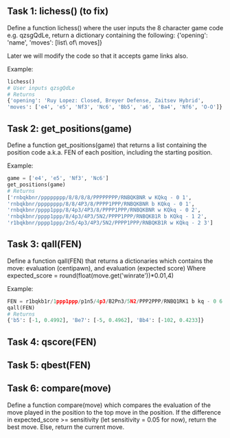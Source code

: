 ## Task 1: lichess() (to fix)
Define a function lichess() where the user inputs the 8 character game code e.g. qzsgQdLe, return a dictionary containing the following: {'opening': 'name', 'moves': [list\ of\ moves]}

Later we will modify the code so that it accepts game links also.

Example:
```python
lichess()
# User inputs qzsgQdLe
# Returns
{'opening': 'Ruy Lopez: Closed, Breyer Defense, Zaitsev Hybrid',
'moves': ['e4', 'e5', 'Nf3', 'Nc6', 'Bb5', 'a6', 'Ba4', 'Nf6', 'O-O']}
```
## Task 2: get_positions(game)
Define a function get_positions(game) that returns a list containing the position code a.k.a. FEN of each position, including the starting position.

Example:
```python
game = ['e4', 'e5', 'Nf3', 'Nc6']
get_positions(game)
# Returns
['rnbqkbnr/pppppppp/8/8/8/8/PPPPPPPP/RNBQKBNR w KQkq - 0 1',
'rnbqkbnr/pppppppp/8/8/4P3/8/PPPP1PPP/RNBQKBNR b KQkq - 0 1',
'rnbqkbnr/pppp1ppp/8/4p3/4P3/8/PPPP1PPP/RNBQKBNR w KQkq - 0 2',
'rnbqkbnr/pppp1ppp/8/4p3/4P3/5N2/PPPP1PPP/RNBQKB1R b KQkq - 1 2',
'r1bqkbnr/pppp1ppp/2n5/4p3/4P3/5N2/PPPP1PPP/RNBQKB1R w KQkq - 2 3']
```
## Task 3: qall(FEN)
Define a function qall(FEN) that returns a dictionaries which contains the move: evaluation (centipawn), and evaluation (expected score)
Where expected_score = round(float(move.get('winrate'))*0.01,4)

Example:
```python
FEN = r1bqkb1r/1ppp1ppp/p1n5/4p3/B2Pn3/5N2/PPP2PPP/RNBQ1RK1 b kq - 0 6
qall(FEN)
# Returns
{'b5': [-1, 0.4992], 'Be7': [-5, 0.4962], 'Bb4': [-102, 0.4233]}
```

## Task 4: qscore(FEN)

## Task 5: qbest(FEN)

## Task 6: compare(move)
Define a function compare(move) which compares the evaluation of the move played in the position to the top move in the position. If the difference in expected_score >= sensitivity (let sensitivity = 0.05 for now), return the best move. Else, return the current move.
